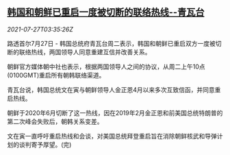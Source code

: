 <!--1627358463000-->
[韩国和朝鲜已重启一度被切断的联络热线--青瓦台](https://cn.reuters.com/article/south-north-korea-0727-tues-idCNKBS2EX09G)
------

<div><i>2021-07-27T03:35:26Z</i></div><p>路透首尔7月27日 - 韩国总统府青瓦台周二表示，韩国和朝鲜已重启双方一度被切断的联络热线，两国领导人同意重建互信并改善关系。</p><p>朝鲜官方媒体朝中社也表示，根据两国领导人之间的协议，从周二上午10点(0100GMT)重启所有朝韩联络渠道。</p><p>青瓦台说，韩国总统文在寅与朝鲜领导人金正恩4月以来多次互致信函，并同意重启热线。</p><p>朝鲜于2020年6月切断了这一热线，因在2019年2月金正恩和前美国总统特朗普的第二次峰会失败后，朝韩关系变差。</p><p>文在寅一直呼吁重启热线和会谈，对美国总统拜登重启旨在消除朝鲜核武和导弹计划的谈判寄予厚望。(完)</p>
